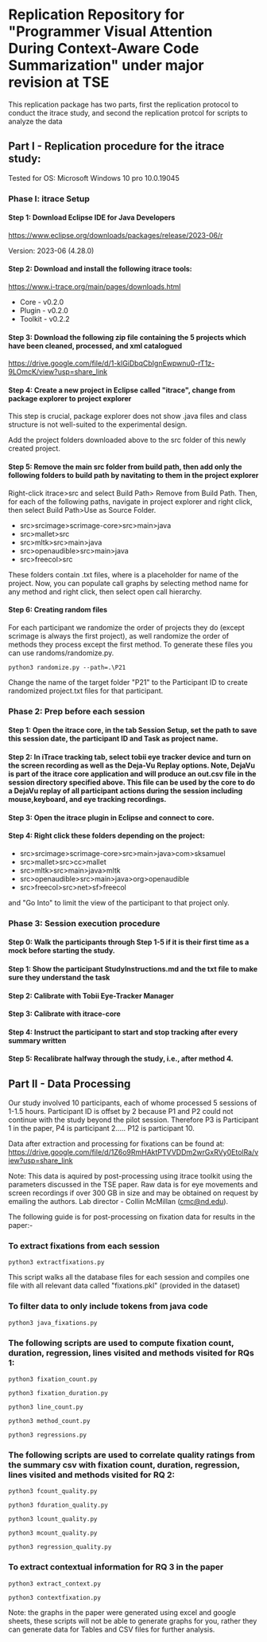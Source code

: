 # Replication Repository for "Programmer Visual Attention During Context-Aware Code Summarization" under major revision at TSE

This replication package has two parts, first the replication protocol to conduct the itrace study, and second the replication protcol for scripts to analyze the data

## Part I - Replication procedure for the itrace study:
Tested for OS: Microsoft Windows 10 pro 10.0.19045

### Phase I: itrace Setup
#### Step 1: Download Eclipse IDE for Java Developers

https://www.eclipse.org/downloads/packages/release/2023-06/r

Version: 2023-06 (4.28.0)

#### Step 2: Download and install the following itrace tools:
https://www.i-trace.org/main/pages/downloads.html

- Core - v0.2.0
- Plugin - v0.2.0 
- Toolkit - v0.2.2

#### Step 3: Download the following zip file containing the 5 projects which have been cleaned, processed, and xml catalogued

https://drive.google.com/file/d/1-klGiDbqCbIgnEwpwnu0-rT1z-9LOmcK/view?usp=share_link

#### Step 4: Create a new project in Eclipse called "itrace", change from package explorer to project explorer

This step is crucial, package explorer does not show .java files and class structure is not well-suited to the experimental design.

Add the project folders downloaded above to the src folder of this newly created project.

#### Step 5: Remove the main src folder from build path, then add only the following folders to build path by navitating to them in the project explorer

Right-click itrace>src and select Build Path> Remove from Build Path. Then, for each of the following paths, navigate in project explorer and right click, then select Build Path>Use as Source Folder.

- src>srcimage>scrimage-core>src>main>java
- src>mallet>src
- src>mltk>src>main>java
- src>openaudible>src>main>java
- src>freecol>src

These folders contain <project>.txt files, where <project> is a placeholder for name of the project. Now, you can populate call graphs by selecting method name for any method and right click, then select open call hierarchy.


#### Step 6: Creating random files

For each participant we randomize the order of projects they do (except scrimage is always the first project), as well randomize the order of methods they process except the first method. To generate these files you can use randoms/randomize.py. 

```
python3 randomize.py --path=.\P21
```

Change the name of the target folder "P21" to the Participant ID to create randomized project.txt files for that participant.

### Phase 2: Prep before each session

#### Step 1: Open the itrace core, in the tab Session Setup, set the path to save this session date, the participant ID and Task as project name.

#### Step 2: In iTrace tracking tab, select tobii eye tracker device and turn on the screen recording as well as the Deja-Vu Replay options. Note, DejaVu is part of the itrace core application and will produce an out.csv file in the session directory specified above. This file can be used by the core to do a DejaVu replay of all participant actions during the session including mouse,keyboard, and eye tracking recordings.

#### Step 3: Open the itrace plugin in Eclipse and connect to core.

#### Step 4: Right click these folders depending on the project:

- src>srcimage>scrimage-core>src>main>java>com>sksamuel
- src>mallet>src>cc>mallet
- src>mltk>src>main>java>mltk
- src>openaudible>src>main>java>org>openaudible
- src>freecol>src>net>sf>freecol

and "Go Into" to limit the view of the participant to that project only.

### Phase 3: Session execution procedure

#### Step 0: Walk the participants through Step 1-5 if it is their first time as a mock before starting the study.

#### Step 1: Show the participant StudyInstructions.md and the txt file to make sure they understand the task

#### Step 2: Calibrate with Tobii Eye-Tracker Manager

#### Step 3: Calibrate with itrace-core

#### Step 4: Instruct the participant to start and stop tracking after every summary written

#### Step 5: Recalibrate halfway through the study, i.e., after method 4.

## Part II - Data Processing

Our study involved 10 participants, each of whome processed 5 sessions of 1-1.5 hours. Participant ID is offset by 2 because P1 and P2 could not continue with the study beyond the pilot session. Therefore P3 is Participant 1 in the paper, P4 is participant 2..... P12 is participant 10.

Data after extraction and processing for fixations can be found at:
https://drive.google.com/file/d/1Z6o9RmHAktPTVVDDm2wrGxRVy0EtolRa/view?usp=share_link

Note: This data is aquired by post-processing using itrace toolkit using the parameters discussed in the TSE paper. Raw data is for eye movements and screen recordings if over 300 GB in size and may be obtained on request by emailing the authors. Lab director - Collin McMillan (cmc@nd.edu).

The following guide is for post-processing on fixation data for results in the paper:-

### To extract fixations from each session
```
python3 extractfixations.py 
```
This script walks all the database files for each session and compiles one file with all relevant data called "fixations.pkl" (provided in the dataset)

### To filter data to only include tokens from java code

``` 
python3 java_fixations.py
```

### The following scripts are used to compute fixation count, duration, regression, lines visited and methods visited for RQs 1:

```
python3 fixation_count.py

python3 fixation_duration.py

python3 line_count.py

python3 method_count.py

python3 regressions.py

```

### The following scripts are used to correlate quality ratings from the summary csv with fixation count, duration, regression, lines visited and methods visited for RQ 2:

```
python3 fcount_quality.py

python3 fduration_quality.py

python3 lcount_quality.py

python3 mcount_quality.py

python3 regression_quality.py
```

### To extract contextual information for RQ 3 in the paper
```
python3 extract_context.py

python3 contextfixation.py
```

Note: the graphs in the paper were generated using excel and google sheets, these scripts will not be able to generate graphs for you, rather they can generate data for Tables and CSV files for further analysis.
